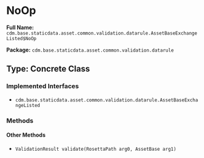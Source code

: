 # NoOp

**Full Name:** `cdm.base.staticdata.asset.common.validation.datarule.AssetBaseExchangeListed$NoOp`

**Package:** `cdm.base.staticdata.asset.common.validation.datarule`

## Type: Concrete Class

### Implemented Interfaces

- `cdm.base.staticdata.asset.common.validation.datarule.AssetBaseExchangeListed`

### Methods

#### Other Methods

- `ValidationResult validate(RosettaPath arg0, AssetBase arg1)`

